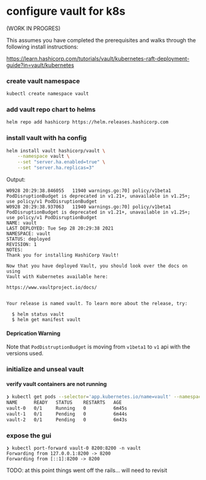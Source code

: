 # configure vault for k8s

(WORK IN PROGRES)

This assumes you have completed the prerequisites and walks through the following install instructions:

https://learn.hashicorp.com/tutorials/vault/kubernetes-raft-deployment-guide?in=vault/kubernetes

### create vault namespace

```bash
kubectl create namespace vault
```

### add vault repo chart to helms

```bash
helm repo add hashicorp https://helm.releases.hashicorp.com
```

### install vault with ha config

```bash
helm install vault hashicorp/vault \
    --namespace vault \
    --set "server.ha.enabled=true" \
    --set "server.ha.replicas=3"
```

Output:

```
W0928 20:29:38.846055   11940 warnings.go:70] policy/v1beta1 PodDisruptionBudget is deprecated in v1.21+, unavailable in v1.25+; use policy/v1 PodDisruptionBudget
W0928 20:29:38.937063   11940 warnings.go:70] policy/v1beta1 PodDisruptionBudget is deprecated in v1.21+, unavailable in v1.25+; use policy/v1 PodDisruptionBudget
NAME: vault
LAST DEPLOYED: Tue Sep 28 20:29:38 2021
NAMESPACE: vault
STATUS: deployed
REVISION: 1
NOTES:
Thank you for installing HashiCorp Vault!

Now that you have deployed Vault, you should look over the docs on using
Vault with Kubernetes available here:

https://www.vaultproject.io/docs/


Your release is named vault. To learn more about the release, try:

  $ helm status vault
  $ helm get manifest vault
```

#### Deprication Warning

Note that `PodDistruptionBudget` is moving from `v1beta1` to `v1` api with the versions used.

### initialize and unseal vault

#### verify vault containers are not running

```bash
❯ kubectl get pods --selector='app.kubernetes.io/name=vault' --namespace='vault'
NAME      READY   STATUS    RESTARTS   AGE
vault-0   0/1     Running   0          6m45s
vault-1   0/1     Pending   0          6m44s
vault-2   0/1     Pending   0          6m43s
```

### expose the gui

```
❯ kubectl port-forward vault-0 8200:8200 -n vault
Forwarding from 127.0.0.1:8200 -> 8200
Forwarding from [::1]:8200 -> 8200
```

TODO: at this point things went off the rails... will need to revisit
